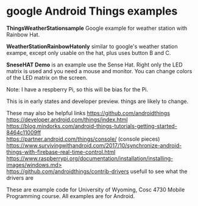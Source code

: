 google Android Things examples
===========

<b>ThingsWeatherStationsample</b> Google example for weather station with Rainbow Hat.

<b>WeatherStationRainbowHatonly</b> similar to google's weather station exampe, except only usable on the hat, plus uses button B and C.

<b>SneseHAT Demo</b> is an example use the Sense Hat.  Right only the LED matrix is used and you need a mouse and monitor.  You can change colors of the LED matrix on the screen.

Note: I have a respberry Pi, so this will be bias for the Pi.

This is in early states and developer preview.  things are likely to change.

These may also be helpful links 
https://github.com/androidthings<BR>
https://developer.android.com/things/index.html<BR>
https://blog.mindorks.com/android-things-tutorials-getting-started-8464c11009ff<BR>
https://partner.android.com/things/console/  (console pieces)<BR>
https://www.survivingwithandroid.com/2017/10/synchronize-android-things-with-firebase-real-time-control.html<BR>
https://www.raspberrypi.org/documentation/installation/installing-images/windows.md><BR>
https://github.com/androidthings/contrib-drivers  usefull to see what the drivers are<BR>


These are example code for University of Wyoming, Cosc 4730 Mobile Programming course.
All examples are for Android.
